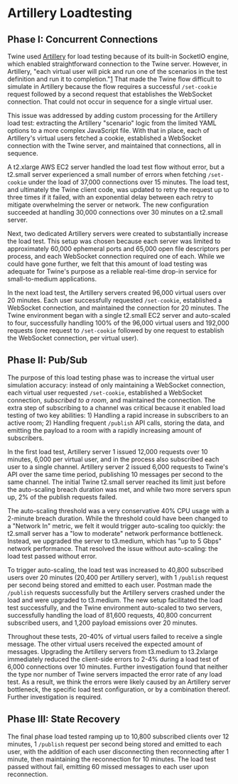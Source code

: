 # Artillery Loadtesting

## Phase I: Concurrent Connections
Twine used [Artillery](https://www.artillery.io/docs) for load testing because of its built-in SocketIO engine, which enabled straightforward connection to the Twine server. However, in Artillery, "each virtual user will pick and run one of the scenarios in the test definition and run it to completion."[1](https://testerops.com/understanding-artillery-tests) That made the Twine flow difficult to simulate in Artillery because the flow requires a successful `/set-cookie` request followed by a second request that establishes the WebSocket connection. That could not occur in sequence for a single virtual user.

This issue was addressed by adding custom processing for the Artillery load test: extracting the Artillery "scenario" logic from the limited YAML options to a more complex JavaScript file. With that in place, each of Artillery's virtual users fetched a cookie, established a WebSocket connection with the Twine server, and maintained that connections, all in sequence.

A t2.xlarge AWS EC2 server handled the load test flow without error, but a t2.small server experienced a small number of errors when fetching `/set-cookie` under the load of 37,000 connections over 15 minutes. The load test, and ultimately the Twine client code, was updated to retry the request up to three times if it failed, with an exponential delay between each retry to mitigate overwhelming the server or network. The new configuration succeeded at handling 30,000 connections over 30 minutes on a t2.small server.

Next, two dedicated Artillery servers were created to substantially increase the load test. This setup was chosen because each server was limited to approximately 60,000 ephemeral ports and 65,000 open file descriptors per process, and each WebSocket connection required one of each. While we could have gone further, we felt that this amount of load testing was adequate for Twine's purpose as a reliable real-time drop-in service for small-to-medium applications.

In the next load test, the Artillery servers created 96,000 virtual users over 20 minutes. Each user successfully requested `/set-cookie`, established a WebSocket connection, and maintained the connection for 20 minutes. The Twine environment began with a single t2.small EC2 server and auto-scaled to four, successfully handling 100% of the 96,000 virtual users and 192,000 requests (one request to `/set-cookie` followed by one request to establish the WebSocket connection, per virtual user).

## Phase II: Pub/Sub
The purpose of this load testing phase was to increase the virtual user simulation accuracy: instead of only maintaining a WebSocket connection, each virtual user requested `/set-cookie`, established a WebSocket connection, *subscribed to a room*, and maintained the connection. The extra step of subscribing to a channel was critical because it enabled load testing of two key abilities: 1) Handling a rapid increase in subscribers to an active room; 2) Handling frequent `/publish` API calls, storing the data, and emitting the payload to a room with a rapidly increasing amount of subscribers.

In the first load test, Artillery server 1 issued 12,000 requests over 10 minutes, 6,000 per virtual user, and in the process also subscribed each user to a single channel. Artillery server 2 issued 6,000 requests to Twine's API over the same time period, publishing 10 messages per second to the same channel. The initial Twine t2.small server reached its limit just before the auto-scaling breach duration was met, and while two more servers spun up, 2% of the publish requests failed.

The auto-scaling threshold was a very conservative 40% CPU usage with a 2-minute breach duration. While the threshold could have been changed to a "Network In" metric, we felt it would trigger auto-scaling too quickly: the t2.small server has a "low to moderate" network performance bottleneck. Instead, we upgraded the server to t3.medium, which has "up to 5 Gbps" network performance. That resolved the issue without auto-scaling: the load test passed without error.

To trigger auto-scaling, the load test was increased to 40,800 subscribed users over 20 minutes (20,400 per Artillery server), with 1 `/publish` request per second being stored and emitted to each user. Postman made the `/publish` requests successfully but the Artillery servers crashed under the load and were upgraded to t3.medium. The new setup facilitated the load test successfully, and the Twine environment auto-scaled to two servers, successfully handling the load of 81,600 requests, 40,800 concurrent subscribed users, and 1,200 payload emissions over 20 minutes.

Throughout these tests, 20-40% of virtual users failed to receive a single message. The other virtual users received the expected amount of messages. Upgrading the Artillery servers from t3.medium to t3.2xlarge immediately reduced the client-side errors to 2-4% during a load test of 6,000 connections over 10 minutes. Further investigation found that neither the type nor number of Twine servers impacted the error rate of any load test. As a result, we think the errors were likely caused by an Artillery server bottleneck, the specific load test configuration, or by a combination thereof. Further investigation is required.

## Phase III: State Recovery
The final phase load tested ramping up to 10,800 subscribed clients over 12 minutes, 1 `/publish` request per second being stored and emitted to each user, with the addition of each user disconnecting then reconnecting after 1 minute, then maintaining the reconnection for 10 minutes. The load test passed without fail, emitting 60 missed messages to each user upon reconnection.